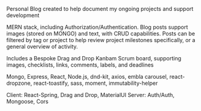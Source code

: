 Personal Blog created to help document my ongoing projects and support development

MERN stack, including Authorization/Authentication. 
Blog posts support images (stored on MONGO) and text, with CRUD capabilities.
Posts can be filtered by tag or project to help review project milestones specifically, or a general overview of activity.

Includes a Bespoke Drag and Drop Kanbam Scrum board, supporting images, checklists, links, comments, labels, and deadlines

Mongo, Express, React, Node.js, dnd-kit, axios, embla carousel, react-dropzone, react-toastify, sass, moment, immutability-helper

Client: React-Spring, Drag and Drop, MaterialUI
Server: Auth/Auth, Mongoose, Cors

